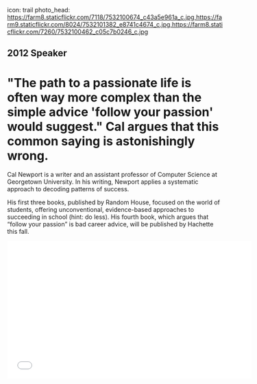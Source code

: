 icon: trail
photo_head: https://farm8.staticflickr.com/7118/7532100674_c43a5e961a_c.jpg,https://farm9.staticflickr.com/8024/7532101382_e8741c4674_c.jpg,https://farm8.staticflickr.com/7260/7532100462_c05c7b0246_c.jpg

## 2012 Speaker

# "The path to a passionate life is often way more complex than the simple advice 'follow your passion' would suggest." Cal argues that this common saying is astonishingly wrong.

<div class="line-canvas"></div>

Cal Newport is a writer and an assistant professor of Computer Science at Georgetown University. In his writing, Newport applies a systematic approach to decoding patterns of success.

His first three books, published by Random House, focused on the world of students, offering unconventional, evidence-based approaches to succeeding in school (hint: do less). His fourth book, which argues that “follow your passion” is bad career advice, will be published by Hachette this fall.

<div class="line-canvas"></div>

<iframe src="//player.vimeo.com/video/48041227?byline=0&amp;portrait=0&amp;color=adbf27" width="570" height="321" frameborder="0" webkitallowfullscreen mozallowfullscreen allowfullscreen></iframe>
